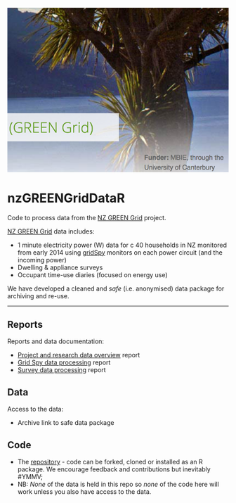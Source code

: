 ![logo](logo.png)

# nzGREENGridDataR
Code to process data from the [NZ GREEN Grid](https://www.otago.ac.nz/centre-sustainability/research/energy/otago050285.html) project.

[NZ GREEN Grid](https://www.otago.ac.nz/centre-sustainability/research/energy/otago050285.html) data includes:

 * 1 minute electricity power (W) data for c 40 households in NZ monitored from early 2014 using [gridSpy](https://gridspy.com/) monitors on each power circuit (and the incoming power)
 * Dwelling & appliance surveys
 * Occupant time-use diaries (focused on energy use)

 
We have developed a cleaned and _safe_ (i.e. anonymised) data package for archiving and re-use.

----

## Reports

Reports and data documentation:

 * [Project and research data overview](ggOverviewReport.html) report
 * [Grid Spy data processing](gridSpy1mProcessingReport.html) report
 * [Survey data processing](surveyProcessingReport.html) report
 
## Data

Access to the data:

 * Archive link to safe data package

## Code

 * The [repository](https://github.com/dataknut/nzGREENGridDataR) - code can be forked, cloned or installed as an R package. We encourage feedback and contributions but inevitably #YMMV;
 * NB: *None* of the data is held in this repo so *none* of the code here will work unless you also have access to the data. 